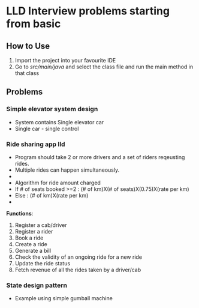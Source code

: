 # LLD Interview problems starting from basic

## How to Use

1. Import the project into your favourite IDE
2. Go to _src/main/java_ and select the class file and run the main method in that class


## Problems


### Simple elevator system design

- System contains Single elevator car
- Single car - single control

### Ride sharing app lld
* Program should take 2 or more drivers and a set of riders reqeusting rides.
* Multiple rides can happen simultaneously.
*
* Algorithm for ride amount charged
* If # of seats booked >=2 : (# of km)X(# of seats)X(0.75)X(rate per km)
* Else :  (# of km)X(rate per km)
*
**Functions**:
1. Register a cab/driver
2. Register a rider
3. Book a ride
4. Create a ride
5. Generate a bill
6. Check the validity of an ongoing ride for a new ride
7. Update the ride status
8. Fetch revenue of all the rides taken by a driver/cab

### State design pattern
* Example using simple gumball machine 
